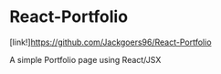 # React-Portfolio

[link!]https://github.com/Jackgoers96/React-Portfolio

A simple Portfolio page using React/JSX

